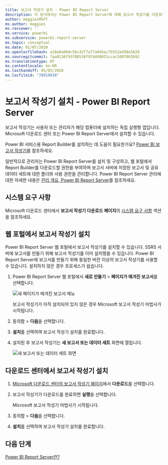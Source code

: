 ```yaml
---
title: 보고서 작성기 설치 - Power BI Report Server
description: 이 문서에서는 Power BI Report Server에 대해 보고서 작성기를 다운로드하고 설치하는 방법을 설명합니다.
author: maggiesMSFT
ms.author: maggies
ms.reviewer: ''
ms.service: powerbi
ms.subservice: powerbi-report-server
ms.topic: conceptual
ms.date: 01/07/2020
ms.openlocfilehash: a18e0a094c5bc42f7a77a045ac7b552e458e5628
ms.sourcegitcommit: 7aa0136f93f88516f97ddd8031ccac5d07863b92
ms.translationtype: HT
ms.contentlocale: ko-KR
ms.lasthandoff: 05/05/2020
ms.locfileid: "78919838"
---
```

# <a name="install-report-builder---power-bi-report-server"></a>보고서 작성기 설치 - Power BI Report Server

보고서 작성기는 사용자 또는 관리자가 해당 컴퓨터에 설치하는 독립 실행형 앱입니다. Microsoft 다운로드 센터 또는 Power BI Report Server에서 설치할 수 있습니다.  

Power BI 서비스용 Report Builder를 설치하는 데 도움이 필요한가요? [Power BI 보고서 작성기](../paginated-reports/report-builder-power-bi.md)를 참조하세요.
  
일반적으로 관리자는 Power BI Report Server를 설치 및 구성하고, 웹 포털에서 Report Builder를 다운로드할 권한을 부여하며 보고서 서버에 저장된 보고서 및 공유 데이터 세트에 대한 폴더와 사용 권한을 관리합니다. Power BI Report Server 관리에 대한 자세한 내용은 [관리 개요, Power BI Report Server](admin-handbook-overview.md)를 참조하세요.  
  
## <a name="system-requirements"></a>시스템 요구 사항
  
 Microsoft 다운로드 센터에서 **보고서 작성기 다운로드 페이지**의 [시스템 요구 사항](https://go.microsoft.com/fwlink/?LinkID=734968) 섹션을 참조하세요.
 
## <a name="install-report-builder-from-a-web-portal"></a>웹 포털에서 보고서 작성기 설치
  
Power BI Report Server 웹 포털에서 보고서 작성기를 설치할 수 있습니다. SSRS 서버에 보고서를 만들기 위해 보고서 작성기를 이미 설치했을 수 있습니다. Power BI Report Server에 보고서를 만들기 위해 동일한 버전 이상의 보고서 작성기를 사용할 수 있습니다. 설치하지 않은 경우 프로세스가 쉽습니다.

1. Power BI Report Server 웹 포털에서 **새로 만들기** > **페이지가 매겨진 보고서**를 선택합니다.
   
    ![새 페이지가 매겨진 보고서 메뉴](media/quickstart-create-paginated-report/reportserver-new-paginated-report-menu.png)
   
    보고서 작성기가 아직 설치되어 있지 않은 경우 Microsoft 보고서 작성기 마법사가 시작됩니다.  
  
3.  동의함 > **다음**을 선택합니다.  
 
5.  **설치**를 선택하여 보고서 작성기 설치를 완료합니다.  

2. 설치된 후 보고서 작성기는 **새 보고서 또는 데이터 세트** 화면에 열립니다.
   
    ![새 보고서 또는 데이터 세트 화면](media/quickstart-create-paginated-report/reportserver-paginated-new-report-screen.png)
 

##  <a name="install-report-builder-from-the-download-center"></a><a name="download"></a> 다운로드 센터에서 보고서 작성기 설치  
  
1.  [Microsoft 다운로드 센터의 보고서 작성기 페이지](https://go.microsoft.com/fwlink/?LinkID=734968)에서 **다운로드**를 선택합니다.  
  
2.  보고서 작성기가 다운로드를 완료하면 **실행**을 선택합니다.  
  
     Microsoft 보고서 작성기 마법사가 시작됩니다.  
  
3.  동의함 > **다음**을 선택합니다.  
 
5.  **설치**를 선택하여 보고서 작성기 설치를 완료합니다.  
 

## <a name="next-steps"></a>다음 단계

[Power BI Report Server란?](get-started.md)
